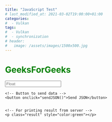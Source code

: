 ```yaml
---
title: "JavaScript Test"
# last_modified_at: 2021-03-02T19:00:00+01:00
categories:
#  - Vulkan
tags:
#  - Vulkan
#  - synchronization
# header:
#   image: /assets/images/1500x500.jpg
---
```


<h1 style="color:green;">
    GeeksForGeeks
</h1>

<p> 
    <!-- Making a text input -->
    <input type="text" id="inputVal" placeholder="Float"/> 
          
    <!-- Button to send data -->
    <button onclick="sendJSON()">Send JSON</button> 
  
  
    <!-- For printing result from server -->
    <p class="result" style="color:green"></p>   
</p>

<script>
function sendJSON(){ 
		
			let result = document.getElementById("resultBox");
			let name = document.querySelector('#name'); 
			let email = document.querySelector('#email'); 
			
			// Creating a XHR object 
			let xhr = new XMLHttpRequest(); 
			let url = "https://godbolt.org/api/compiler/g63/compile"; 
		
			// open a connection 
			xhr.open("POST", url, true); 

			// Set the request header i.e. which type of content you are sending 
			xhr.setRequestHeader("Content-Type", "application/json"); 

			// Create a state change callback 
			xhr.onreadystatechange = function () { 
				if (xhr.readyState === 4 && xhr.status === 200) { 

					// Analyze server result:
					var location = this.responseText.lastIndexOf("####RESULT:");
					if (-1 == location) {
						result.innerHTML = "Something went wrong"; 
					}
					else {
						result.innerHTML = this.responseText.substring(location + "####RESULT:".length()); 
					}
				} 
			}; 

			// Converting JSON data to string 
			var data = JSON.stringify({
    "source": 
"#include <iostream>                                                         \n" +
"#include <algorithm>                                                        \n" +
"float precision_for(float reference) {                                        " +
"	int i = *reinterpret_cast<int*>(&reference);                               " +
"    int j = i+1;                                                              " +
"    float more = *reinterpret_cast<float*>(&j);                               " +
"	int k = i-1;                                                               " +
"	float less = *reinterpret_cast<float*>(&k);                                " +
"    float precision = std::max(more - reference, reference - less);           " +
"	return precision;                                                          " +
"}                                                                             " +
"int main () {                                                                 " +
"	float precision = precision_for({INPUTVAL}f);                              ".replace("{INPUTVAL}", document.getElementById("inputVal").value) +
"    std::cout << \"####RESULT:\" << std::defaultfloat << precision << std::endl;" +
"    return 1;                                                                 " +
"}\n",
    "compiler": "g82",
    "options": {
        "userArguments": "-O3",
        "executeParameters": {
            "args": ["arg1", "arg2"],
            "stdin": "hello, world!"
        },
        "compilerOptions": {
            "executorRequest": true
        },
        "filters": {
            "execute": true
        },
        "tools": [],
        "libraries": [
            {"id": "openssl", "version": "111c"}
        ]
    },
    "lang": "c++",
    "allowStoreCodeDebug": true
}); 

			// Sending data with the request 
			xhr.send(data); 

            document.getElementById("demo").innerHTML ="sent";
		} 

</script>


